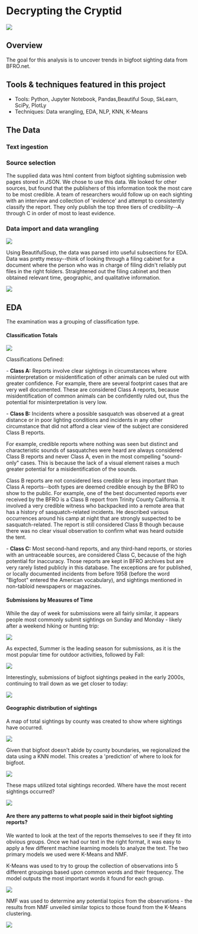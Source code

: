 # Decrypting the Cryptid

<img src='https://github.com/ryankirkland/bigfoot_sightings/blob/master/img/egzHWiazUP6AYkyF4ECjJP.jpg'>

## Overview

The goal for this analysis is to uncover trends in bigfoot sighting data from BFRO.net.

## Tools & techniques featured in this project
- Tools: Python, Jupyter Notebook, Pandas,Beautiful Soup, SkLearn, SciPy, PlotLy
- Techniques: Data wrangling, EDA, NLP, KNN, K-Means

## The Data

### Text ingestion
### Source selection
The supplied data was html content from bigfoot sighting submission web pages stored in JSON.
We chose to use this data. We looked for other sources, but found that the publishers of this information took the most care to be most credible. A team of researchers would follow up on each sighting with an interview and collection of 'evidence' and attempt to consistently classify the report. They only publish the top three tiers of credibility--A through C in order of most to least evidence.

### Data import and data wrangling
<img src='https://github.com/ryankirkland/bigfoot_sightings/blob/master/img/og.png'>

Using BeautifulSoup, the data was parsed into useful subsections for EDA.
Data was pretty messy--think of looking through a filing cabinet for a document where the person who was in charge of filing didn't reliably put files in the right folders.
Straightened out the filing cabinet and then obtained relevant time, geographic, and qualitative information.

<img src='https://github.com/ryankirkland/bigfoot_sightings/blob/master/img/df.png'>

## EDA

The examination was a grouping of classification type.

#### Classification Totals
<img src='https://github.com/ryankirkland/bigfoot_sightings/blob/master/img/class.png'>

Classifications Defined:

<div>
  <p>
    - <b>Class A:</b> Reports involve clear sightings in circumstances where misinterpretation or misidentification of other animals can be ruled out with greater confidence. For example, there are several footprint cases that are very well documented. These are considered Class A reports, because misidentification of common animals can be confidently ruled out, thus the potential for misinterpretation is very low.
  </p>
  <p>
    - <b>Class B:</b> Incidents where a possible sasquatch was observed at a great distance or in poor lighting conditions and incidents in any other circumstance that did not afford a clear view of the subject are considered Class B reports.

For example, credible reports where nothing was seen but distinct and characteristic sounds of sasquatches were heard are always considered Class B reports and never Class A, even in the most compelling "sound-only" cases. This is because the lack of a visual element raises a much greater potential for a misidentification of the sounds.

Class B reports are not considered less credible or less important than Class A reports--both types are deemed credible enough by the BFRO to show to the public. For example, one of the best documented reports ever received by the BFRO is a Class B report from Trinity County California. It involved a very credible witness who backpacked into a remote area that has a history of sasquatch-related incidents. He described various occurrences around his camp at night that are strongly suspected to be sasquatch-related. The report is still considered Class B though because there was no clear visual observation to confirm what was heard outside the tent.
  </p>
  <p>
  - <b>Class C:</b> Most second-hand reports, and any third-hand reports, or stories with an untraceable sources, are considered Class C, because of the high potential for inaccuracy. Those reports are kept in BFRO archives but are very rarely listed publicly in this database. The exceptions are for published, or locally documented incidents from before 1958 (before the word "Bigfoot" entered the American vocabulary), and sightings mentioned in non-tabloid newspapers or magazines.
  </p>
</div>

#### Submissions by Measures of Time

While the day of week for submissions were all fairly similar, it appears people most commonly submit sightings on Sunday and Monday - likely after a weekend hiking or hunting trip:

<img src='https://github.com/ryankirkland/bigfoot_sightings/blob/master/img/dayofweek.png'>

As expected, Summer is the leading season for submissions, as it is the most popular time for outdoor activities, followed by Fall:

<img src='https://github.com/ryankirkland/bigfoot_sightings/blob/master/img/seasons.png'>

Interestingly, submissions of bigfoot sightings peaked in the early 2000s, continuing to trail down as we get closer to today:

<img src='https://github.com/ryankirkland/bigfoot_sightings/blob/master/img/year.png'>

#### Geographic distribution of sightings
A map of total sightings by county was created to show where sightings have occurred.

<img src='https://github.com/ryankirkland/bigfoot_sightings/blob/master/img/bigfoot_map.png'>

Given that bigfoot doesn't abide by county boundaries, we regionalized the data using a KNN model. This creates a 'prediction' of where to look for bigfoot.

<img src='https://github.com/ryankirkland/bigfoot_sightings/blob/master/img/bigfoot_prediction.png'>

These maps utilized total sightings recorded. Where have the most recent sightings occurred?

<img src='https://github.com/ryankirkland/bigfoot_sightings/blob/master/img/state_last_10.png'>

#### Are there any patterns to what people said in their bigfoot sighting reports?

We wanted to look at the text of the reports themselves to see if they fit into obvious groups. Once we had our text in the right format, it was easy to apply a few different machine learning models to analyze the text. The two primary models we used were K-Means and NMF. 

K-Means was used to try to group the collection of observations into 5 different groupings based upon common words and their frequency. The model outputs the most important words it found for each group.

<img src='https://github.com/ryankirkland/bigfoot_sightings/blob/master/img/kmeans_raw.png'>

NMF was used to determine any potential topics from the observations - the results from NMF unveiled similar topics to those found from the K-Means clustering.

<img src='https://github.com/ryankirkland/bigfoot_sightings/blob/master/img/raw_nmf.png'>



